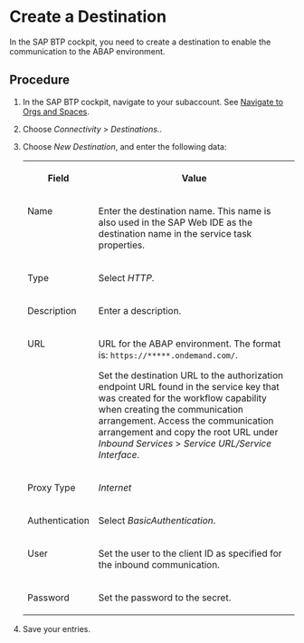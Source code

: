 <!-- loioda60b993f6e145d78c82cd00f755c114 -->

# Create a Destination

In the SAP BTP cockpit, you need to create a destination to enable the communication to the ABAP environment.



## Procedure

1.  In the SAP BTP cockpit, navigate to your subaccount. See [Navigate to Orgs and Spaces](https://help.sap.com/viewer/e275296cbb1e4d5886fa38a2a2c78c06/Cloud/en-US/5bf87353bf994819b8803e5910d8450f.html).

2.  Choose *Connectivity* \> *Destinations.*.

3.  Choose *New Destination*, and enter the following data:


    <table>
    <tr>
    <th valign="top">

    Field
    
    </th>
    <th valign="top">

    Value
    
    </th>
    </tr>
    <tr>
    <td valign="top">
    
    Name
    
    </td>
    <td valign="top">
    
    Enter the destination name. This name is also used in the SAP Web IDE as the destination name in the service task properties.
    
    </td>
    </tr>
    <tr>
    <td valign="top">
    
    Type
    
    </td>
    <td valign="top">
    
    Select *HTTP*.
    
    </td>
    </tr>
    <tr>
    <td valign="top">
    
    Description
    
    </td>
    <td valign="top">
    
    Enter a description.
    
    </td>
    </tr>
    <tr>
    <td valign="top">
    
    URL
    
    </td>
    <td valign="top">
    
    URL for the ABAP environment. The format is: `https://*****.ondemand.com/`.

    Set the destination URL to the authorization endpoint URL found in the service key that was created for the workflow capability when creating the communication arrangement. Access the communication arrangement and copy the root URL under *Inbound Services* \> *Service URL/Service Interface*.
    
    </td>
    </tr>
    <tr>
    <td valign="top">
    
    Proxy Type
    
    </td>
    <td valign="top">
    
    *Internet* 
    
    </td>
    </tr>
    <tr>
    <td valign="top">
    
    Authentication
    
    </td>
    <td valign="top">
    
    Select *BasicAuthentication*.
    
    </td>
    </tr>
    <tr>
    <td valign="top">
    
    User
    
    </td>
    <td valign="top">
    
    Set the user to the client ID as specified for the inbound communication.
    
    </td>
    </tr>
    <tr>
    <td valign="top">
    
    Password
    
    </td>
    <td valign="top">
    
    Set the password to the secret.
    
    </td>
    </tr>
    </table>
    
4.  Save your entries.


